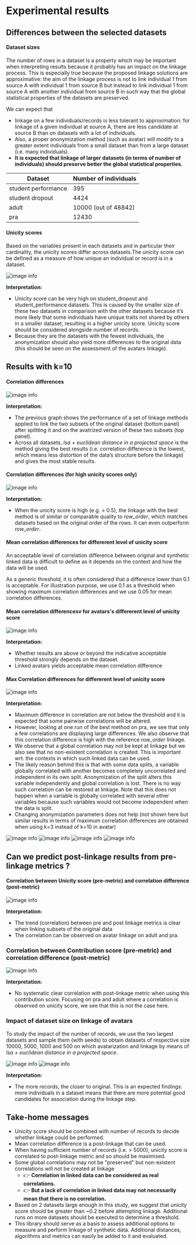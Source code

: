 # Experimental results

## Differences between the selected datasets

#### Dataset sizes
The number of rows in a dataset is a property which may be important when interpreting results because it probably has an impact on the linkage process. This is especially true because the proposed linkage solutions are approximative: the aim of the linkage process is not to link individual 1 from source A with individual 1 from source B but instead to link individual 1 from source A with another individual from source B in such way that the global statistical properties of the datasets are preserved.

We can expect that 
- linkage on a few individuals/records is less tolerant to approximation: for linkage of a given individual at source A, there are less candidate at source B than on datasets with a lot of individuals. 
- Also, a proper anonymization method (such as avatar) will modify to a greater extent individuals from a small dataset than from a large dataset (i.e. many individuals).
- **It is expected that linkage of larger datasets (in terms of number of individuals) should preserve better the global statistical properties.**

| Dataset    | Number of individuals |
| ---------- | --------------------- |
| student performance      | 395    |
| student dropout | 4424     |
| adult    | 10000 (out of 48842)    |
| pra    | 12430    |

#### Unicity scores

Based on the variables present in each datasets and in particular their cardinality, the unicity scores differ across datasets.The unicity score can be defined as a measure of how unique an individual or record is in a dataset.

![image info](../img/unicity_scores_per_dataset.png)

**Interpretation:**
- Unicity score can be very high on student_dropout and student_performance datasets. This is caused by the smaller size of these two datasets in comparison with the other datasets because it’s more likely that some individuals have unique traits not shared by others in a smaller dataset, resulting in a higher unicity score. Unicity score should be considered alongside number of records. 
- Because they are the datasets with the fewest individuals, the anonymization should also yield more differences to the original data (this should be seen on the assessment of the avatars linkage).




## Results with k=10

#### Correlation differences
![image info](../img/correlation_differences_per_dataset.png)

**Interpretation:**
- The previous graph shows the performance of a set of linkage methods applied to link the two subsets of the original dataset (bottom panel) after splitting it and on the avatrized version of these two subsets (top panel).
- Across all datasets, *lsa + euclidean distance in a projected space* is the method giving the best results (i.e. correlation difference is the lowest, which means less distortion of the data’s structure before the linkage) and gives the most stable results.


#### Correlation differences (for high unicity scores only)
![image info](../img/correlation_differences_per_dataset_high_unicity_scores.png)

**Interpretation:**
- When the unicity score is high (e.g. > 0.5), the linkage with the best method is of similar or comparable quality to *row_order*, which matches datasets based on the original order of the rows. It can even outperform *row_order*.


#### Mean correlation differences for differerent level of unicity score

An acceptable level of correlation difference between original and synthetic
linked data is difficult to define as it depends on the context and how the data
will be used.

As a generic threshold, it is often considered that a difference lower than 0.1
is acceptable. For illustration purpose, we use 0.1 as a threshold when showing
maximum correlation differences and we use 0.05 for mean correlation
differences.

#### Mean correlation differencesv for avatars's differerent level of unicity score
![image info](../img/corr_mean_vs_unicity_bins_avatars.png)

**Interpretation:**
- Whether results are above or beyond the indicative acceptable threshold
  strongly depends on the dataset.
- Linked avatars yields acceptable mean correlation difference


#### Max Correlation differences for differerent level of unicity score
![image info](../img/corr_max_vs_unicity_bins_avatars.png)

**Interpretation:**
- Maximum difference in correlation are not below the threshold and it is
  expected that some pairwise correlations will be altered.
- However, looking at one run of the best method on pra, we see that only a few
  correlations are displaying large differences. We also observe that this
  correlation difference is high with the reference *row_order* linkage.
- We observe that a global correlation may not be kept at linkage but we also
  see that no non-existent correlation is created. This is important wrt. the
  contexts in which such linked data can be used.
- The likely reason behind this is that with some data splits, a variable
  globally correlated with another becomes completely uncorrelated and
  independent in its own split. Anonymization of the split alters this variable
  independently and global correlation is lost. There is no way such correlation
  can be restored at linkage. Note that this does not happen when a variable is
  globally correlated with several other variables because such variables would
  not become independent when the data is split.
- Changing anonymization parameters does not help (not shown here but similar
  results in terms of maximum correlation differences are obtained when using
  k=3 instead of k=10 in avatar)


![image info](../img/pra_linked_data__avatar__lsa__proj_eucl_all_source_correlations.png)
![image info](../img/pra_linked_data__avatar__lsa__row_order_correlations.png)
![image info](../img/pra_linked_data__avatar__lsa__gower_correlations.png)
![image info](../img/pra_linked_data__avatar__lsa__random_correlations.png)



## Can we predict post-linkage results from pre-linkage metrics ?

#### Correlation between Unicity score (pre-metric) and correlation difference (post-metric)

![image info](../img/pre-post-unicity-corr_diff-bestmethod-only.png)

**Interpretation:**
- The trend (correlation) between pre and post linkage metrics is clear when
  linking subsets of the original data
- The correlation can be observed on avatar linkage on adult and pra.


### Correlation between Contribution score (pre-metric) and correlation difference (post-metric)

![image info](../img/pre-post-contribution-corr_diff-bestmethod-only.png)

**Interpretation:**
- No systematic clear correlation with post-linkage metric when using this
  contribution score. Focusing on pra and adult where a correlation is observed
  on unicity score, we see that this is not the case here.


### Impact of dataset size on linkage of avatars

To study the impact of the number of records, we use the two largest datasets
and sample them (with seeds) to obtain datasets of respective size 10000, 5000,
1000 and 500 on which avatarization and linkage by means of *lsa + euclidean
distance in a projected space*.

![image info](../img/number_of_records.png)
![image info](../img/number_of_records_with_regression_lines.png)

**Interpretation:**
- The more records, the closer to original. This is an expected findings: more
  individuals in a dataset means that there are more potential good candidates
  for association during the linkage step.

## Take-home messages

- Unicity score should be combined with number of records to decide whether linkage could be performed.
- Mean correlation difference is a post-linkage that can be used.
- When having sufficient number of records (i.e. > 5000), unicity score is
  correlated to post-linkage metric and so should be maximised.
- Some global correlations may not be "preserved" but non-existent correlations
  will not be created at linkage
    - :point_right: **Correlation in linked data can be considered as real
      correlations.**
    - :point_right: **But a lack of correlation in linked data may not
      necessarily mean that there is no correlation.**
- Based on 2 datasets large enough in this study, we suggest that unicity score
  should be greater than ~0.2 before attempting linkage. Additional runs on more
  datasets should be executed to determine a threshold.
- This library should serve as a basis to assess additional options to measure
  and perform linkage of synthetic data. Additional distances, algorithms and
  metrics can easily be added to it and evaluated.
